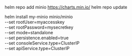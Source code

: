 helm repo add minio https://charts.min.io/
helm repo update

helm install my-minio minio/minio \
  --set rootUser=myaccesskey \
  --set rootPassword=mysecretkey \
  --set mode=standalone \
  --set persistence.enabled=true \
  --set consoleService.type=ClusterIP \
  --set apiService.type=ClusterIP